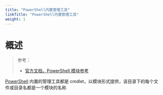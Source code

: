 ```yaml
---
title: "PowerShell内置管理工具"
linkTitle: "PowerShell内置管理工具"
weight: 1
---
```


# 概述

> 参考：
> 
> - [官方文档，PowerShell 模块参考](https://learn.microsoft.com/en-us/powershell/module)

[PowerShell](docs/1.操作系统/4.Terminal%20与%20Shell/WindowsShell/PowerShell/PowerShell.md) 内置的管理工具都是 cmdlet，以模块形式提供，该目录下的每个文件或目录名都是一个模块的名称

